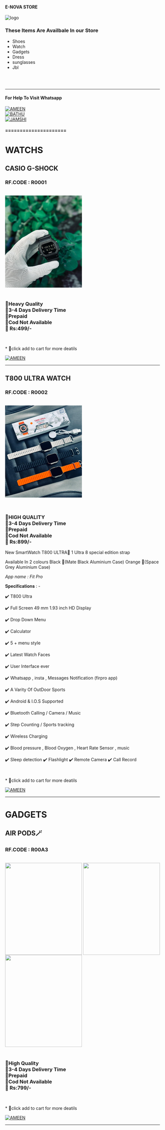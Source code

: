 #### E-NOVA STORE
![logo](https://i.imgur.com/DxK05Dq.jpeg)
<br>
### These Items Are Availbale In our Store
* Shoes
* Watch 
* Gadgets
* Dress
* sunglasses
* Jbl
<br>


<br>
<hr>

#### For Help To Visit Whatsapp

<a href='https://wa.me/916238768108?text=ENOVA_STORE_WANT_HELP🌠' target="_blank"><img alt='AMEEN' src='https://img.shields.io/badge/-AMEEN_ENOVA-green?style=for-the-badge&logo=whatsapp&logoColor=white'/></a>
<br>
<a href='https://wa.me/917902698504?text=ENOVA_STORE_WANT_HELP🌠' target="_blank"><img alt='BATHU' src='https://img.shields.io/badge/-BATHU_ENOVA-green?style=for-the-badge&logo=whatsapp&logoColor=white'/></a>
<br>
<a href='https://wa.me/919544067908?text=ENOVA_STORE_WANT_HELP🌠' target="_blank"><img alt='JAMSHI' src='https://img.shields.io/badge/-JAMSHI_ENOVA-green?style=for-the-badge&logo=whatsapp&logoColor=white'/></a>
<br>
#### =====================

<h1> WATCHS</h1>

<h2>CASIO G-SHOCK</h2>
<h3>RF.CODE : R0001</h3>
<br>
<img src="./Media/products/casiog.png" align="center" width="250" height="300" />
<h3>
<br>
🔹Heavy Quality
<br>
🔹3-4 Days Delivery Time
<br>
🔹Prepaid 
<br>
🔹Cod Not Available
<br>
🔹 Rs:499/-
<br></h3>
<p></p>
<br>
<p >* 💙click add to cart for more deatils</p>
<a href='https://wa.me/916238768108?text=🤍ENOVA+ADD+CART+R0001' target="_blank"><img alt='AMEEN' src='https://img.shields.io/badge/-ADD_TO_CART-yellow?style=for-the-badge&logo=flipkart&logoColor=white'/></a>

<br>
<hr>
<h2>T800 ULTRA WATCH</h2>
<h3>RF.CODE : R0002</h3>
<br>
<img src="./Media/products/T800.png" align="center" width="250" height="300" />

<br><h3>
🔹HIGH QUALITY
<br>
🔹3-4 Days Delivery Time
<br>
🔹Prepaid 
<br>
🔹Cod Not Available
<br>
🔹 Rs:899/-
<br></h3>
<p>

New SmartWatch T800 ULTRA🖤
1 Ultra 8 special edition strap 

Available In 2 colours 
Black 🖤(Mate Black Aluminium Case)
Orange 🧡(Space Grey Aluminium Case)


*App name : Fit Pro*

𝐒𝐩𝐞𝐜𝐢𝐟𝐢𝐜𝐚𝐭𝐢𝐨𝐧𝐬 : -

✔️ T800 Ultra 

✔️ Full Screen 49 mm 1.93 inch HD Display 

✔️ Drop Down Menu 

✔️ Calculator 

✔️ 5 + menu style 

✔️ Latest Watch Faces 

✔️ User Interface ever 

✔️ Whatsapp , insta , Messages Notification (firpro app)

✔️ A Varity Of OutDoor Sports 

✔️ Android & I.O.S Supported 

✔️ Bluetooth Calling / Camera / Music 

✔️ Step Counting / Sports tracking 

✔️ Wireless Charging 

✔️ Blood pressure , Blood Oxygen ,  Heart Rate Sensor , music

✔️ Sleep detection 
✔️ Flashlight 
✔️ Remote Camera
✔️ Call Record
</p>
<br>
<p >* 💙click add to cart for more deatils</p>
<a href='https://wa.me/916238768108?text=🤍ENOVA+ADD+CART+R0002' target="_blank"><img alt='AMEEN' src='https://img.shields.io/badge/-ADD_TO_CART-yellow?style=for-the-badge&logo=flipkart&logoColor=white'/></a>

<br>
<hr>
<h1>GADGETS</h1>

<h2>AIR PODS🪄</h2>
<h3>RF.CODE : R00A3</h3>
<br>
<img src="./Media/products/AIRPOD1.png" align="center" width="250" height="300" />
<img src="./Media/products/AIRPOD3.png" align="center" width="250" height="300" />
<img src="./Media/products/AIRPOD2.png" align="center" width="250" height="300" />
<h3>
<br>
🔹High Quality
<br>
🔹3-4 Days Delivery Time
<br>
🔹Prepaid 
<br>
🔹Cod Not Available
<br>
🔹 Rs:799/-
<br></h3>
<p></p>
<br>
<p >* 💙click add to cart for more deatils</p>
<a href='https://wa.me/916238768108?text=🤍ENOVA+ADD+CART+R00A3' target="_blank"><img alt='AMEEN' src='https://img.shields.io/badge/-ADD_TO_CART-yellow?style=for-the-badge&logo=flipkart&logoColor=white'/></a>

<br>
<hr>

